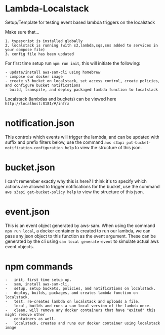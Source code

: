 Lambda-Localstack
============================

Setup/Template for testing event based lambda triggers on the localstack

Make sure that...


	1. typescript is installed globally
	2. localstack is running (with s3,lambda,sqs,sns added to services in your compose file)
	3. config file has been updated


For first time setup run `npm run init`, this will initiate the following:

	- update/install aws-sam-cli using homebrew
	- compose our docker image
	- create s3 bucket on localstack, set access control, create policies, and configure bucket notifications
	- build, transpile, and deploy packaged lambda function to localstack

Localstack (lambdas and buckets) can be viewed here `http://localhost:8181/#/infra`


# notification.json

This controls which events will trigger the lambda, and can be updated with suffix and prefix filters below, use the command `aws s3api put-bucket-notification-configuration help` to view the structure of this json.

# bucket.json

I can't remember exactly why this is here? I think it's to specify which actions are allowed to trigger notifications for the bucket, use the command `aws s3api get-bucket-policy help` to view the structure of this json.

# event.json

This is an event object generated by aws-sam. When using the command `npm run local`, a docker container is created to run our lambda, we can pass any json object to this function as the event argument. These can be generated by the cli using `sam local generate-event` to simulate actual aws event objects.

# npm commands

	-	init, first time setup up.
	-	sam, install aws-sam-cli.
	-	setup, setup buckets, policies, and notifications on localstack.
	-	deploy, builds, packages, and creates lambda function on localstack.
	-	test, re-creates lambda on localstack and uploads a file.
	-	local, builds and runs a sam local version of the lambda once.
	-	clean, will remove any docker containers that have "exited" this might remove other
		containers as well.
	-	localstack, creates and runs our docker container using localstack image
